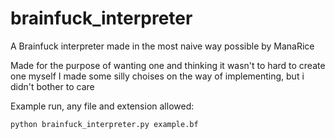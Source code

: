 # brainfuck_interpreter

A Brainfuck interpreter made in the most naive way possible by ManaRice

Made for the purpose of wanting one and thinking it wasn't to hard to create one myself
I made some silly choises on the way of implementing, but i didn't bother to care

Example run, any file and extension allowed:

    python brainfuck_interpreter.py example.bf
